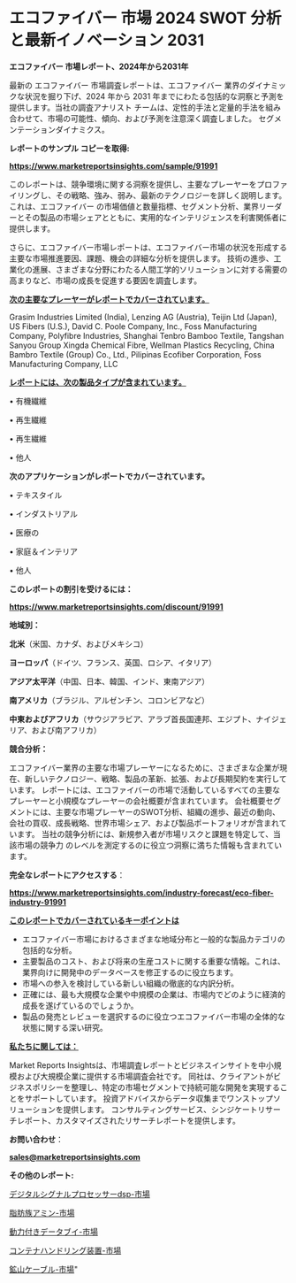 # エコファイバー 市場 2024 SWOT 分析と最新イノベーション 2031

<strong>エコファイバー 市場レポート、2024年から2031年</strong>

最新の エコファイバー 市場調査レポートは、エコファイバー 業界のダイナミックな状況を掘り下げ、2024 年から 2031 年までにわたる包括的な洞察と予測を提供します。当社の調査アナリスト チームは、定性的手法と定量的手法を組み合わせて、市場の可能性、傾向、および予測を注意深く調査しました。 セグメンテーションダイナミクス。



<strong>レポートのサンプル コピーを取得:</strong> <a href=https://www.marketreportsinsights.com/sample/91991>

<strong><u>https://www.marketreportsinsights.com/sample/91991</u></strong></a>

このレポートは、競争環境に関する洞察を提供し、主要なプレーヤーをプロファイリングし、その戦略、強み、弱み、最新のテクノロジーを詳しく説明します。 これは、エコファイバー の市場価値と数量指標、セグメント分析、業界リーダーとその製品の市場シェアとともに、実用的なインテリジェンスを利害関係者に提供します。

さらに、エコファイバー市場レポートは、エコファイバー市場の状況を形成する主要な市場推進要因、課題、機会の詳細な分析を提供します。 技術の進歩、工業化の進展、さまざまな分野にわたる人間工学的ソリューションに対する需要の高まりなど、市場の成長を促進する要因を調査します。



<strong><u>次の主要なプレーヤーがレポートでカバーされています。</u></strong>

Grasim Industries Limited (India), Lenzing AG (Austria), Teijin Ltd (Japan), US Fibers (U.S.), David C. Poole Company, Inc., Foss Manufacturing Company, Polyfibre Industries, Shanghai Tenbro Bamboo Textile, Tangshan Sanyou Group Xingda Chemical Fibre, Wellman Plastics Recycling, China Bambro Textile (Group) Co., Ltd., Pilipinas Ecofiber Corporation, Foss Manufacturing Company, LLC



<strong><u><b>レポートには、次の製品タイプが含まれています。</b></u></strong>

• 有機繊維

• 再生繊維

• 再生繊維

• 他人



<strong><b>次のアプリケーションがレポートでカバーされています。</b></strong>

• テキスタイル

• インダストリアル

• 医療の

• 家庭＆インテリア

• 他人



<strong><b>このレポートの割引を受けるには：</b></strong><a href=https://www.marketreportsinsights.com/discount/91991>

<strong><u>https://www.marketreportsinsights.com/discount/91991</u></strong></a>



<strong>地域別：</strong>



<strong>北米</strong>（米国、カナダ、およびメキシコ）



<strong>ヨーロッパ</strong>（ドイツ、フランス、英国、ロシア、イタリア）



<strong>アジア太平洋</strong>（中国、日本、韓国、インド、東南アジア）



<strong>南アメリカ</strong>（ブラジル、アルゼンチン、コロンビアなど）



<strong>中東およびアフリカ</strong>（サウジアラビア、アラブ首長国連邦、エジプト、ナイジェリア、および南アフリカ）



<strong>競合分析：</strong>

エコファイバー業界の主要な市場プレーヤーになるために、さまざまな企業が現在、新しいテクノロジー、戦略、製品の革新、拡張、および長期契約を実行しています。 レポートには、エコファイバーの市場で活動しているすべての主要なプレーヤーと小規模なプレーヤーの会社概要が含まれています。 会社概要セグメントには、主要な市場プレーヤーのSWOT分析、組織の進歩、最近の動向、会社の買収、成長戦略、世界市場シェア、および製品ポートフォリオが含まれています。 当社の競争分析には、新規参入者が市場リスクと課題を特定して、当該市場の競争力 のレベルを測定するのに役立つ洞察に満ちた情報も含まれています。



<strong>完全なレポートにアクセスする</strong>：

<a href=https://www.marketreportsinsights.com/industry-forecast/eco-fiber-industry-91991>

<strong><u>https://www.marketreportsinsights.com/industry-forecast/eco-fiber-industry-91991</u></strong></a>



<strong><u><b>このレポートでカバーされているキーポイントは</b></u></strong>
<ul>
  <li>エコファイバー市場におけるさまざまな地域分布と一般的な製品カテゴリの包括的な分析。</li>
  <li>主要製品のコスト、および将来の生産コストに関する重要な情報。これは、業界向けに開発中のデータベースを修正するのに役立ちます。</li>
  <li>市場への参入を検討している新しい組織の徹底的な内訳分析。</li>
  <li>正確には、最も大規模な企業や中規模の企業は、市場内でどのように経済的成長を遂げているのでしょうか。</li>
  <li>製品の発売とレビューを選択するのに役立つエコファイバー市場の全体的な状態に関する深い研究。</li>
</ul>


<strong><u><b>私たちに関しては：</b></u></strong>

Market Reports Insightsは、市場調査レポートとビジネスインサイトを中小規模および大規模企業に提供する市場調査会社です。 同社は、クライアントがビジネスポリシーを整理し、特定の市場セグメントで持続可能な開発を実現することをサポートしています。 投資アドバイスからデータ収集までワンストップソリューションを提供します。 コンサルティングサービス、シンジケートリサーチレポート、カスタマイズされたリサーチレポートを提供します。



<strong><b>お問い合わせ</b></strong>：

<a href=mailto:sales@marketreportsinsights.com>

<strong><u>sales@marketreportsinsights.com</u></strong></a>



<strong>その他のレポート:</strong>

<a href=https://www.linkedin.com/pulse/デジタルシグナルプロセッサーdsp-市場-2023-swot-分析と成長率-pj7uf/>デジタルシグナルプロセッサーdsp-市場</a>

<a href=https://www.linkedin.com/pulse/脂肪族アミン-市場-2023-競争分析と事業成長-2030-data-dive-discoveries-24-analysis-lwftf/>脂肪族アミン-市場</a>

<a href=https://www.linkedin.com/pulse/動力付きデータブイ-市場-2023-年のダイナミクスとビジネストレンド-2030-dagdc/>動力付きデータブイ-市場</a>

<a href=https://www.linkedin.com/pulse/コンテナハンドリング装置-市場-2023-年のダイナミクスとビジネストレンド-yc58f/>コンテナハンドリング装置-市場</a>

<a href=https://www.linkedin.com/pulse/鉱山ケーブル-市場-2023-競争分析と事業成長-2030-trend-tracking-toolbox-24-analysis-rdpmf/>鉱山ケーブル-市場</a>"

